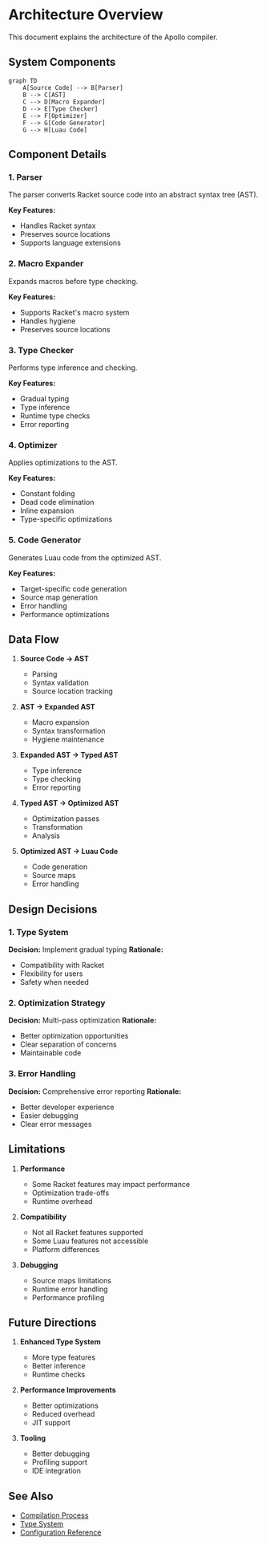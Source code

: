 # Architecture Overview

This document explains the architecture of the Apollo compiler.

## System Components

```mermaid
graph TD
    A[Source Code] --> B[Parser]
    B --> C[AST]
    C --> D[Macro Expander]
    D --> E[Type Checker]
    E --> F[Optimizer]
    F --> G[Code Generator]
    G --> H[Luau Code]
```

## Component Details

### 1. Parser

The parser converts Racket source code into an abstract syntax tree (AST).

**Key Features:**
- Handles Racket syntax
- Preserves source locations
- Supports language extensions

### 2. Macro Expander

Expands macros before type checking.

**Key Features:**
- Supports Racket's macro system
- Handles hygiene
- Preserves source locations

### 3. Type Checker

Performs type inference and checking.

**Key Features:**
- Gradual typing
- Type inference
- Runtime type checks
- Error reporting

### 4. Optimizer

Applies optimizations to the AST.

**Key Features:**
- Constant folding
- Dead code elimination
- Inline expansion
- Type-specific optimizations

### 5. Code Generator

Generates Luau code from the optimized AST.

**Key Features:**
- Target-specific code generation
- Source map generation
- Error handling
- Performance optimizations

## Data Flow

1.  **Source Code → AST**
    - Parsing
    - Syntax validation
    - Source location tracking

2.  **AST → Expanded AST**
    - Macro expansion
    - Syntax transformation
    - Hygiene maintenance

3.  **Expanded AST → Typed AST**
    - Type inference
    - Type checking
    - Error reporting

4.  **Typed AST → Optimized AST**
    - Optimization passes
    - Transformation
    - Analysis

5.  **Optimized AST → Luau Code**
    - Code generation
    - Source maps
    - Error handling

## Design Decisions

### 1. Type System

**Decision:** Implement gradual typing
**Rationale:**
- Compatibility with Racket
- Flexibility for users
- Safety when needed

### 2. Optimization Strategy

**Decision:** Multi-pass optimization
**Rationale:**
- Better optimization opportunities
- Clear separation of concerns
- Maintainable code

### 3. Error Handling

**Decision:** Comprehensive error reporting
**Rationale:**
- Better developer experience
- Easier debugging
- Clear error messages

## Limitations

1.  **Performance**
    - Some Racket features may impact performance
    - Optimization trade-offs
    - Runtime overhead

2.  **Compatibility**
    - Not all Racket features supported
    - Some Luau features not accessible
    - Platform differences

3.  **Debugging**
    - Source maps limitations
    - Runtime error handling
    - Performance profiling

## Future Directions

1.  **Enhanced Type System**
    - More type features
    - Better inference
    - Runtime checks

2.  **Performance Improvements**
    - Better optimizations
    - Reduced overhead
    - JIT support

3.  **Tooling**
    - Better debugging
    - Profiling support
    - IDE integration

## See Also

*   [Compilation Process](../explanation/compilation.md)
*   [Type System](../explanation/type-system.md)
*   [Configuration Reference](../reference/config.md) 